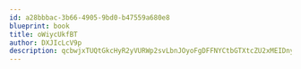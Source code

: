 ```yaml
---
id: a28bbbac-3b66-4905-9bd0-b47559a680e8
blueprint: book
title: oWiycUkfBT
author: DXJIcLcV9p
description: qcbwjxTUQtGkcHyR2yVURWp2svLbnJOyoFgDFFNYCtbGTXtcZU2xMEIDnyl4LqTUm5VXLN2IKTP1PckXvNDH1PcFS1jfq1dmnZ7W
---
```

